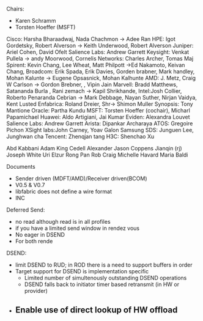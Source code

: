 Chairs:
- Karen Schramm
- Torsten Hoeffer (MSFT)

Cisco: Harsha Bharaadwaj, Nada Chachmon -> Adee Ran
HPE: Igot Gordetsky, Robert Alverson -> Keith Underwood, Robert Alverson
Juniper: Ariel Cohen, David Ofelt
  Salience Labs: Andrew Garrett
Keysight: Venkat Pullela -> andy Moorwood, 
Cornelis Networks: Charles Archer, Tomas Maj
Spirent:  Kevin Chang, Lee Wheat, Matt Philpott ->Ed Nakamoto, Keivan Chang, 
Broadcom: Erik Spada, Erik Davies, Gorden brabner, Mark handley, Mohan Kalunte -> Eugene Opsasnick, Mohan Kalhunte
AMD: J. Metz, Craig W Carlson -> Gordon Brebner, , Vipin Jain
Marvell: Bradd Matthews, Satananda Burla , Rani zemach -> Kapil Shrikhande, 
Intel:Josh Collier, Roberto Penaranda Cebrian -> Mark Debbage, Nayan Suther, Nirjan Vaidya, Kent Lusted
Enfabrica: Roland Dreier, Shr-> Shimon Muller
  Synopsis: Tony Mantione
Oracle: Partha Kundu
MSFT: Torsten Hoeffer (cochair), Micharl Papamichael
Huawei: Aldo Artigiani, Jai Kumar
Eviden: Alexandra Louvet
Salience Labs: Andrew Garrett
Arista: Dipankar Archaraya
ATOS: Gregoire Pichon
XSight labs:John Carney, Yoav Galon
Samsung SDS: Junguen Lee, Junghwan cha
Tencent: Zhenqjan tang
H3C: Shenchao Xu

Abd Kabbani
Adam King
Cedell Alexander
Jason Coppens
Jianqin (rj)
Joseph White
Uri Elzur
Rong Pan
Rob Craig
Michelle Havard
Maria Baldi


Documents
- Sender driven (MDFT/AMD)/Receiver driven(BCOM)
- V0.5 & V0.7
- libfabric does not define a wire format
- INC


Deferred Send:
- no read although read is in all profiles
- if you have a limited send window in rendez vous
- No eager in DSEND
- For both rende

DSEND:
- limit DSEND to RUD; in ROD there is a need to support buffers in order
- Target support for DSEND is implementation specific
  - Limited number of simultenously outstanding DSEND operations
  - DSEND falls back to initiator timer based retransmit (in HW or provider)
- Enable use of direct lookup of HW offload
  - 
